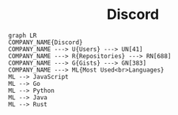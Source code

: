 <h1 align="center">Discord</h1>

```mermaid
graph LR
COMPANY_NAME{Discord}
COMPANY_NAME ---> U{Users} ---> UN[41]
COMPANY_NAME ---> R{Repositories} ---> RN[688]
COMPANY_NAME ---> G{Gists} ---> GN[383]
COMPANY_NAME ---> ML{Most Used<br>Languages}
ML --> JavaScript
ML --> Go
ML --> Python
ML --> Java
ML --> Rust
```
